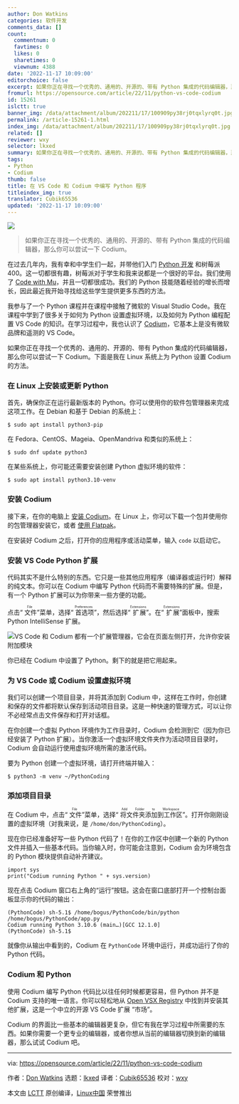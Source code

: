 ```yaml
---
author: Don Watkins
categories: 软件开发
comments_data: []
count:
  commentnum: 0
  favtimes: 0
  likes: 0
  sharetimes: 0
  viewnum: 4388
date: '2022-11-17 10:09:00'
editorchoice: false
excerpt: 如果你正在寻找一个优秀的、通用的、开源的、带有 Python 集成的代码编辑器，那么你可以尝试一下 Codium。
fromurl: https://opensource.com/article/22/11/python-vs-code-codium
id: 15261
islctt: true
banner_img: /data/attachment/album/202211/17/100909py38rj0tqxlyrq0t.jpg
permalink: /article-15261-1.html
index_img: /data/attachment/album/202211/17/100909py38rj0tqxlyrq0t.jpg.thumb.jpg
related: []
reviewer: wxy
selector: lkxed
summary: 如果你正在寻找一个优秀的、通用的、开源的、带有 Python 集成的代码编辑器，那么你可以尝试一下 Codium。
tags:
- Python
- Codium
thumb: false
title: 在 VS Code 和 Codium 中编写 Python 程序
titleindex_img: true
translator: Cubik65536
updated: '2022-11-17 10:09:00'
---
```


![](/data/attachment/album/202211/17/100909py38rj0tqxlyrq0t.jpg)



> 
> 如果你正在寻找一个优秀的、通用的、开源的、带有 Python 集成的代码编辑器，那么你可以尝试一下 Codium。
> 
> 
> 


在过去几年内，我有幸和中学生们一起，并带他们入门 [Python 开发](https://opensource.com/article/22/8/math-python-raspberry-pi) 和树莓派 400。这一切都很有趣，树莓派对于学生和我来说都是一个很好的平台。我们使用了 [Code with Mu](https://codewith.mu/)，并且一切都很成功。我们的 Python 技能随着经验的增长而增长，因此最近我开始寻找给这些学生提供更多东西的方法。


我参与了一个 Python 课程并在课程中接触了微软的 Visual Studio Code。我在课程中学到了很多关于如何为 Python 设置虚拟环境，以及如何为 Python 编程配置 VS Code 的知识。在学习过程中，我也认识了 [Codium](https://opensource.com/article/20/6/open-source-alternatives-vs-code)，它基本上是没有微软品牌和遥测的 VS Code。


如果你正在寻找一个优秀的、通用的、开源的、带有 Python 集成的代码编辑器，那么你可以尝试一下 Codium。下面是我在 Linux 系统上为 Python 设置 Codium 的方法。


### 在 Linux 上安装或更新 Python


首先，确保你正在运行最新版本的 Python。你可以使用你的软件包管理器来完成这项工作。在 Debian 和基于 Debian 的系统上：



```
$ sudo apt install python3-pip

```

在 Fedora、CentOS、Mageia、OpenMandriva 和类似的系统上：



```
$ sudo dnf update python3

```

在某些系统上，你可能还需要安装创建 Python 虚拟环境的软件：



```
$ sudo apt install python3.10-venv

```

### 安装 Codium


接下来，在你的电脑上 [安装 Codium](https://github.com/VSCodium/vscodium/releases)。在 Linux 上，你可以下载一个包并使用你的包管理器安装它，或者 [使用 Flatpak](https://flathub.org/apps/details/com.vscodium.codium)。


在安装好 Codium 之后，打开你的应用程序或活动菜单，输入 `code` 以启动它。


### 安装 VS Code Python 扩展


代码其实不是什么特别的东西。它只是一些其他应用程序（编译器或运行时）解释的纯文本。你可以在 Codium 中编写 Python 代码而不需要特殊的扩展。但是，有一个 Python 扩展可以为你带来一些方便的功能。


点击“<ruby> 文件 <rt>  File </rt></ruby>”菜单，选择“<ruby> 首选项 <rt>  Preferences </rt></ruby>”，然后选择“<ruby> 扩展 <rt>  Extensions </rt></ruby>”。在“<ruby> 扩展 <rt>  Extensions </rt></ruby>”面板中，搜索 Python IntelliSense 扩展。


![VS Code 和 Codium 都有一个扩展管理器，它会在页面左侧打开，允许你安装附加模块](/data/attachment/album/202211/17/100932lzbgu5frgf5gtwzd.jpg)


你已经在 Codium 中设置了 Python。剩下的就是把它用起来。


### 为 VS Code 或 Codium 设置虚拟环境


我们可以创建一个项目目录，并将其添加到 Codium 中，这样在工作时，你创建和保存的文件都将默认保存到活动项目目录。这是一种快速的管理方式，可以让你不必经常点击文件保存和打开对话框。


在你创建一个虚拟 Python 环境作为工作目录时，Codium 会检测到它（因为你已经安装了 Python 扩展）。当你激活一个虚拟环境文件夹作为活动项目目录时，Codium 会自动运行使用虚拟环境所需的激活代码。


要为 Python 创建一个虚拟环境，请打开终端并输入：



```
$ python3 -m venv ~/PythonCoding

```

### 添加项目目录


在 Codium 中，点击“<ruby> 文件 <rt>  File </rt></ruby>”菜单，选择“<ruby> 将文件夹添加到工作区 <rt>  Add Folder to Workspace </rt></ruby>”。打开你刚刚设置的虚拟环境（对我来说，是 `/home/don/PythonCoding`）。


现在你已经准备好写一些 Python 代码了！在你的工作区中创建一个新的 Python 文件并插入一些基本代码。当你输入时，你可能会注意到，Codium 会为环境包含的 Python 模块提供自动补齐建议。



```
import sys
print("Codium running Python " + sys.version)

```

现在点击 Codium 窗口右上角的“运行”按钮。这会在窗口底部打开一个控制台面板显示你的代码的输出：



```
(PythonCode) sh-5.1$ /home/bogus/PythonCode/bin/python
/home/bogus/PythonCode/app.py
Codium running Python 3.10.6 (main…)[GCC 12.1.0]
(PythonCode) sh-5.1$

```

就像你从输出中看到的，Codium 在 `PythonCode` 环境中运行，并成功运行了你的 Python 代码。


### Codium 和 Python


使用 Codium 编写 Python 代码比以往任何时候都更容易，但 Python 并不是 Codium 支持的唯一语言。你可以轻松地从 [Open VSX Registry](https://open-vsx.org/) 中找到并安装其他扩展，这是一个中立的开源 VS Code 扩展 “市场”。


Codium 的界面比一些基本的编辑器更复杂，但它有我在学习过程中所需要的东西。如果你需要一个更专业的编辑器，或者你想从当前的编辑器切换到新的编辑器，那么试试 Codium 吧。




---


via: <https://opensource.com/article/22/11/python-vs-code-codium>


作者：[Don Watkins](https://opensource.com/users/don-watkins) 选题：[lkxed](https://github.com/lkxed) 译者：[Cubik65536](https://github.com/Cubik65536) 校对：[wxy](https://github.com/wxy)


本文由 [LCTT](https://github.com/LCTT/TranslateProject) 原创编译，[Linux中国](https://linux.cn/) 荣誉推出